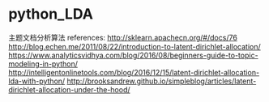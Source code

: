 # python_LDA
主题文档分析算法
references:
http://sklearn.apachecn.org/#/docs/76
http://blog.echen.me/2011/08/22/introduction-to-latent-dirichlet-allocation/
https://www.analyticsvidhya.com/blog/2016/08/beginners-guide-to-topic-modeling-in-python/
http://intelligentonlinetools.com/blog/2016/12/15/latent-dirichlet-allocation-lda-with-python/
http://brooksandrew.github.io/simpleblog/articles/latent-dirichlet-allocation-under-the-hood/
